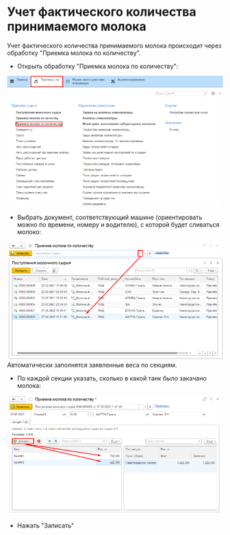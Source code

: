 # Учет фактического количества принимаемого молока


Учет фактического количества принимаемого молока происходит через
обработку "Приемка молока по количеству".

-   Открыть обработку "Приемка молока по количеству":

![](AccountRealAmountOfMilk.assets/1.png)  
-   Выбрать документ, соответствующий машине (ориентировать можно по
    времени, номеру и водителю), с которой будет сливаться молоко:

![](AccountRealAmountOfMilk.assets/2.png)    
Автоматически заполнятся заявленные веса по секциям.  
-   По каждой секции указать, сколько в какой танк было закачано молока:

![](AccountRealAmountOfMilk.assets/3.png)  
-   Нажать "Записать"
